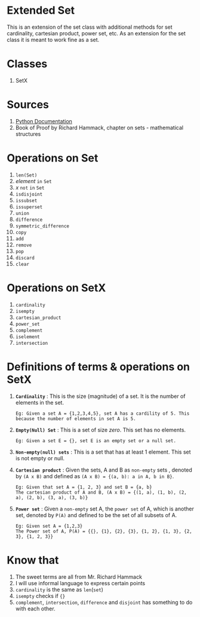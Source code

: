# Extended Set
This is an extension of the set class with additional methods for set cardinality, cartesian product, power set, etc. As an extension for the set class it is meant to work fine as a set.

# Classes
1. SetX

# Sources
1. [Python Documentation](https://python-3.7.3-docs-html/library/stdtypes.html#set-types-set-frozenset)
1. Book of Proof by Richard Hammack, chapter on sets - mathematical structures

# Operations on Set
1. `len(Set)`
1. _element_ `in` `Set`
1. _x_ `not` `in` `Set`
1. `isdisjoint`
1. `issubset`
1. `issuperset`
1. `union`
1. `difference`
1. `symmetric_difference`
1. `copy`
1. `add`
1. `remove`
1. `pop`
1. `discard`
1. `clear`

# Operations on SetX
1. `cardinality`
1. `isempty`
1. `cartesian_product`
1. `power_set`
1. `complement`
1. `iselement`
1. `intersection`

# Definitions of terms & operations on SetX
1. **`Cardinality`** : This is the size (magnitude) of a set. It is the number of elements in the set. <br>
    ```
    Eg: Given a set A = {1,2,3,4,5}, set A has a cardility of 5. This because the number of elements in set A is 5.
    ```

1. **`Empty(Null) Set`** : This is a set of size _zero_. This set has no elements. <br>
    ```
    Eg: Given a set E = {}, set E is an empty set or a null set.
    ```

1. **`Non-empty(null) sets`** : This is a set that has at least 1 element. This set is not empty or null.

1. **`Cartesian product`** : Given the sets, A and B as `non-empty` sets , denoted by `(A x B)` and defined as `(A x B) = {(a, b): a in A, b in B}`. <br>
    ```
    Eg: Given that set A = {1, 2, 3} and set B = {a, b}
    The cartesian product of A and B, (A x B) = {(1, a), (1, b), (2, a), (2, b), (3, a), (3, b)}
    ```

1. **`Power set`** : Given a `non-empty` set A, the `power set` of A, which is another set, denoted by `P(A)` and defined to be the set of all subsets of A.
    ```
    Eg: Given set A = {1,2,3}
    The Power set of A, P(A) = {{}, {1}, {2}, {3}, {1, 2}, {1, 3}, {2, 3}, {1, 2, 3}}
    ```

# Know that
1. The sweet terms are all from Mr. Richard Hammack
1. I will use informal language to express certain points
1. `cardinality` is the same as `len`(`set`)
1. `isempty` checks if `{}`
1. `complement`, `intersection`, `difference` and `disjoint` has something to do with each other.
